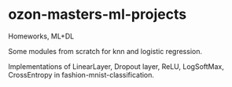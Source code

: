 # ozon-masters-ml-projects

Homeworks, ML+DL

Some modules from scratch for knn and logistic regression.

Implementations of LinearLayer, Dropout layer, ReLU, LogSoftMax, CrossEntropy in fashion-mnist-classification.
